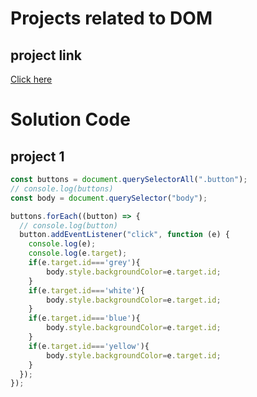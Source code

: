 # Projects related to DOM
## project link
[Click here](https://stackblitz.com/~/github.com/Anchalhdpandey/js-practice-harshit?file=Projects/projectsets.md)


# Solution Code

## project 1 

```javascript
const buttons = document.querySelectorAll(".button");
// console.log(buttons)
const body = document.querySelector("body");

buttons.forEach((button) => {
  // console.log(button)
  button.addEventListener("click", function (e) {
    console.log(e);
    console.log(e.target);
    if(e.target.id==='grey'){
        body.style.backgroundColor=e.target.id;
    }
    if(e.target.id==='white'){
        body.style.backgroundColor=e.target.id;
    }
    if(e.target.id==='blue'){
        body.style.backgroundColor=e.target.id;
    }
    if(e.target.id==='yellow'){
        body.style.backgroundColor=e.target.id;
    }
  });
});

```
